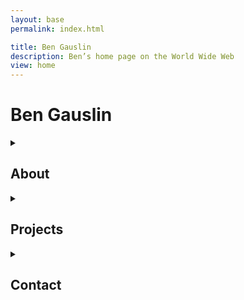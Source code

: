 ```yaml
---
layout: base
permalink: index.html

title: Ben Gauslin
description: Ben’s home page on the World Wide Web
view: home
---
```

# Ben Gauslin

<fancy-details>
  <details id="about">
    <summary>
      <h2>About</h2>
    </summary>

    Hello, I’m a former Chicago architect and ex-Google engineer who currently lives in New Orleans.
    
    When I’m not renovating my 140-year old house in the Vieux Carré, I spend quality time with friends, family, and the electric bass.

    ![](/img/selfie.jpg)

  </details>
</fancy-details>

<fancy-details>
  <details id="projects">
    <summary>
      <h2>Projects</h2>
    </summary>

    A selection of apps built with Web Components alongside a few architecture and music projects.

    {% include 'projects.njk' %}

  </details>
</fancy-details>

<fancy-details>
  <details id="contact">
    <summary>
      <h2>Contact</h2>
    </summary>

    You can reach me via email, text, or voicemail.

    {% include 'contact.njk' %}

  </details>
</fancy-details>
